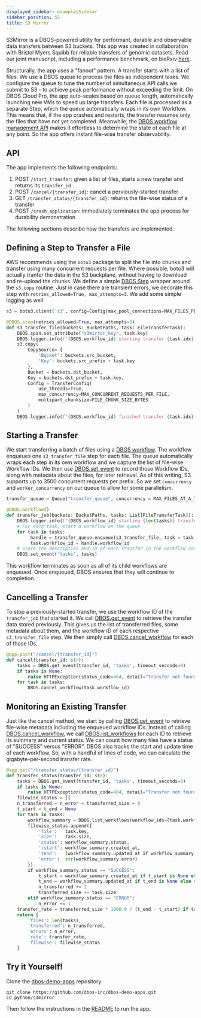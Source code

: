 ```yaml
---
displayed_sidebar: examplesSidebar
sidebar_position: 55
title: S3 Mirror
---
```


S3Mirror is a DBOS-powered utility for performant, durable and observable data transfers between S3 buckets. This app was created in collaboration with Bristol Myers Squibb for reliable transfers of genomic datasets. Read our joint manuscript, including a performance benchmark, on bioRxiv [here](https://www.biorxiv.org/content/10.1101/2025.06.13.657723v1).

Structurally, the app uses a "fanout" pattern. A transfer starts with a list of files. We use a DBOS queue to process the files as independent tasks. We configure the queue to tune the number of simultaneous API calls we submit to S3 - to achieve peak performance without exceeding the limit. On DBOS Cloud Pro, the app auto-scales based on queue length, automatically launching new VMs to speed up large transfers. Each file is processed as a separate Step, which the queue automatically wraps in its own Workflow. This means that, if the app crashes and restarts, the transfer resumes only the files that have not yet completed. Meanwhile, the [DBOS workflow management API](../tutorials/workflow-management.md) makes it effortless to determine the state of each file at any point. So the app offers instant file-wise transfer observability. 

## API

The app implements the following endpoints:

1. POST `/start_transfer`: given a list of files, starts a new transfer and returns its `transfer_id`
2. POST `/cancel/{transfer_id}`: cancel a perviously-started transfer
3. GET `/transfer_status/{transfer_id}`: returns the file-wise status of a transfer
4. POST `/crash_application`: immediately terminates the app process for durability demonstration

The following sections describe how the transfers are implemented. 

## Defining a Step to Transfer a File

AWS recommends using the `boto3` package to split the file into chunks and transfer using many concurrent requests per file. Where possible, boto3 will actually tranfer the data in the S3 backplane, without having to download and re-upload the chunks. We define a simple [DBOS Step](../tutorials/step-tutorial.md) wrapper around the `s3.copy` routine. Just in case there are transient errors, we decorate this step with `retries_allowed=True, max_attempts=3`. We add some simple logging as well:

```python
s3 = boto3.client('s3', config=Config(max_pool_connections=MAX_FILES_PER_WORKER * MAX_CONCURRENT_REQUESTS_PER_FILE))

@DBOS.step(retries_allowed=True, max_attempts=3)
def s3_transfer_file(buckets: BucketPaths, task: FileTransferTask):
    DBOS.span.set_attribute("s3mirror_key", task.key)
    DBOS.logger.info(f"{DBOS.workflow_id} starting transfer {task.idx}: {task.key}")
    s3.copy(
        CopySource= {
            'Bucket': buckets.src_bucket,
            'Key': buckets.src_prefix + task.key
        },
        Bucket = buckets.dst_bucket,
        Key = buckets.dst_prefix + task.key,
        Config = TransferConfig(
            use_threads=True,
            max_concurrency=MAX_CONCURRENT_REQUESTS_PER_FILE,
            multipart_chunksize=FILE_CHUNK_SIZE_BYTES
        )
    )
    DBOS.logger.info(f"{DBOS.workflow_id} finished transfer {task.idx}: {task.key}")
```

## Starting a Transfer

We start transferring a batch of files using a [DBOS workflow](../tutorials/workflow-tutorial.md). The workflow enqueues one `s3_transfer_file` step for each file. The queue automatically wraps each step in its own workflow and we capture the list of file-wise Workflow IDs. We then use [DBOS.set_event](../tutorials/workflow-communication.md#set_event) to record those Workflow IDs, along with metadata about the files, for later retrieval. As of this writing, S3 supports up to 3500 concurrent requests per prefix. So we set `concurrency` and `worker_concurrency` on our queue to allow for some parallelism.

```python
transfer_queue = Queue("transfer_queue", concurrency = MAX_FILES_AT_A_TIME, worker_concurrency = MAX_FILES_PER_WORKER)

@DBOS.workflow()
def transfer_job(buckets: BucketPaths, tasks: List[FileTransferTask]):
    DBOS.logger.info(f"{DBOS.workflow_id} starting {len(tasks)} transfers from {buckets.src_bucket}/{buckets.src_prefix} to {buckets.dst_bucket}/{buckets.dst_prefix}")
    # For each task, start a workflow on the queue
    for task in tasks:
         handle = transfer_queue.enqueue(s3_transfer_file, task = task, buckets = buckets)
         task.workflow_id = handle.workflow_id
    # Store the description and ID of each transfer in the workflow context
    DBOS.set_event('tasks', tasks)
```

This workflow terminates as soon as all of its child workflows are enqueued. Once enqueued, DBOS ensures that they will continue to completion.

## Cancelling a Transfer

To stop a previously-started transfer, we use the workflow ID of the `transfer_job` that started it. We call [DBOS.get_event](../tutorials/workflow-communication.md#get_event) to retrieve the transfer data stored previously. This gives us the list of transferred files, some metadata about them, and the workflow ID of each respective `s3_transfer_file` step. We then simply call [DBOS.cancel_workflow](../reference/contexts.md#cancel_workflow) for each of those IDs.

```python
@app.post("/cancel/{transfer_id}")
def cancel(transfer_id: str):
    tasks = DBOS.get_event(transfer_id, 'tasks', timeout_seconds=0)
    if tasks is None:
        raise HTTPException(status_code=404, detail="Transfer not found")
    for task in tasks:
        DBOS.cancel_workflow(task.workflow_id)
```

## Monitoring an Existing Transfer

Just like the cancel method, we start by calling [DBOS.get_event](../tutorials/workflow-communication.md#get_event) to retrieve file-wise metadata including the enqueued workflow IDs. Instead of calling [DBOS.cancel_workflow](../reference/contexts.md#cancel_workflow), we call [DBOS.list_workflows](../reference/contexts.md#list_workflows) for each ID to retrieve its summary and current status. We can count how many files have a status of "SUCCESS" versus "ERROR". DBOS also tracks the start and update time of each workflow. So, with a handful of lines of code, we can calculate the gigabyte-per-second transfer rate.

```python
@app.get("/transfer_status/{transfer_id}")
def transfer_status(transfer_id: str):
    tasks = DBOS.get_event(transfer_id, 'tasks', timeout_seconds=0)
    if tasks is None:
        raise HTTPException(status_code=404, detail="Transfer not found")
    filewise_status = []
    n_transferred = n_error = transferred_size = 0
    t_start = t_end = None
    for task in tasks:
        workflow_summary = DBOS.list_workflows(workflow_ids=[task.workflow_id])[0]
        filewise_status.append({
            'file':   task.key,
            'size':   task.size,
            'status': workflow_summary.status,
            'tstart': workflow_summary.created_at,
            'tend':   (workflow_summary.updated_at if workflow_summary.status == "SUCCESS" else None),
            'error':  str(workflow_summary.error)
        })
        if workflow_summary.status == "SUCCESS":
            t_start = workflow_summary.created_at if t_start is None else min(t_start, workflow_summary.created_at)
            t_end = workflow_summary.updated_at if t_end is None else max(t_end, workflow_summary.updated_at)
            n_transferred += 1
            transferred_size += task.size
        elif workflow_summary.status == "ERROR":
            n_error += 1
    transfer_rate = transferred_size * 1000.0 / (t_end - t_start) if transferred_size > 0 and (t_start != t_end) else 0
    return {
        'files': len(tasks),
        'transferred': n_transferred,
        'errors': n_error,
        'rate': transfer_rate,
        'filewise': filewise_status
    }
```

## Try it Yourself!

Clone the [dbos-demo-apps](https://github.com/dbos-inc/dbos-demo-apps) repository:

```shell
git clone https://github.com/dbos-inc/dbos-demo-apps.git
cd python/s3mirror
```

Then follow the instructions in the [README](https://github.com/dbos-inc/dbos-demo-apps/tree/main/python/s3mirror) to run the app.